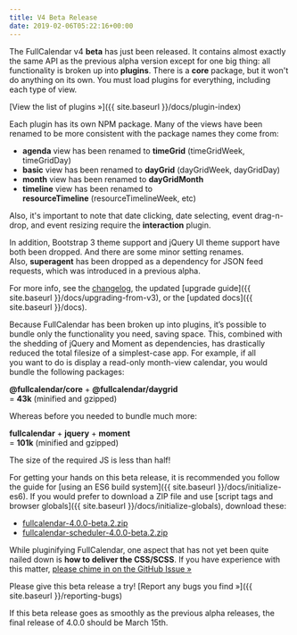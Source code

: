 ```yaml
---
title: V4 Beta Release
date: 2019-02-06T05:22:16+00:00
---
```


The FullCalendar v4 **beta** has just been released. It contains almost exactly the same API as the previous alpha version except for one big thing: all functionality is broken up into **plugins**. There is a **core** package, but it won't do anything on its own. You must load plugins for everything, including each type of view.

[View the list of plugins »]({{ site.baseurl }}/docs/plugin-index)

Each plugin has its own NPM package. Many of the views have been renamed to be more consistent with the package names they come from:

* **agenda** view has been renamed to **timeGrid** (timeGridWeek, timeGridDay)
* **basic** view has been renamed to **dayGrid** (dayGridWeek, dayGridDay)
* **month** view has been renamed to **dayGridMonth**
* **timeline** view has been renamed to **resourceTimeline** (resourceTimelineWeek, etc)

Also, it's important to note that date clicking, date selecting, event drag-n-drop, and event resizing require the **interaction** plugin.

In addition, Bootstrap 3 theme support and jQuery UI theme support have both been dropped. And there are some minor setting renames. Also, **superagent** has been dropped as a dependency for JSON feed requests, which was introduced in a previous alpha.

For more info, see the [changelog](https://github.com/fullcalendar/fullcalendar/releases/tag/v4.0.0-beta.2), the updated [upgrade guide]({{ site.baseurl }}/docs/upgrading-from-v3), or the [updated docs]({{ site.baseurl }}/docs).

Because FullCalendar has been broken up into plugins, it&#8217;s possible to bundle only the functionality you need, saving space. This, combined with the shedding of jQuery and Moment as dependencies, has drastically reduced the total filesize of a simplest-case app. For example, if all you want to do is display a read-only month-view calendar, you would bundle the following packages:

  **@fullcalendar/core** + **@fullcalendar/daygrid**<br>= **43k** (minified and gzipped)

Whereas before you needed to bundle much more:

  **fullcalendar** + **jquery** + **moment**<br>
  = **101k** (minified and gzipped)

The size of the required JS is less than half!

For getting your hands on this beta release, it is recommended you follow the guide for [using an ES6 build system]({{ site.baseurl }}/docs/initialize-es6). If you would prefer to download a ZIP file and use [script tags and browser globals]({{ site.baseurl }}/docs/initialize-globals), download these:

* [fullcalendar-4.0.0-beta.2.zip](https://github.com/fullcalendar/fullcalendar/releases/download/v4.0.0-beta.2/fullcalendar-4.0.0-beta.2.zip)
* [fullcalendar-scheduler-4.0.0-beta.2.zip](https://github.com/fullcalendar/fullcalendar-scheduler/releases/download/v4.0.0-beta.2/fullcalendar-scheduler-4.0.0-beta.2.zip)

While pluginifying FullCalendar, one aspect that has not yet been quite nailed down is **how to deliver the CSS/SCSS**. If you have experience with this matter, <a href="https://github.com/fullcalendar/fullcalendar/issues/4490" target="_blank">please chime in on the GitHub Issue »</a>

Please give this beta release a try! [Report any bugs you find »]({{ site.baseurl }}/reporting-bugs)

If this beta release goes as smoothly as the previous alpha releases, the final release of 4.0.0 should be March 15th.
